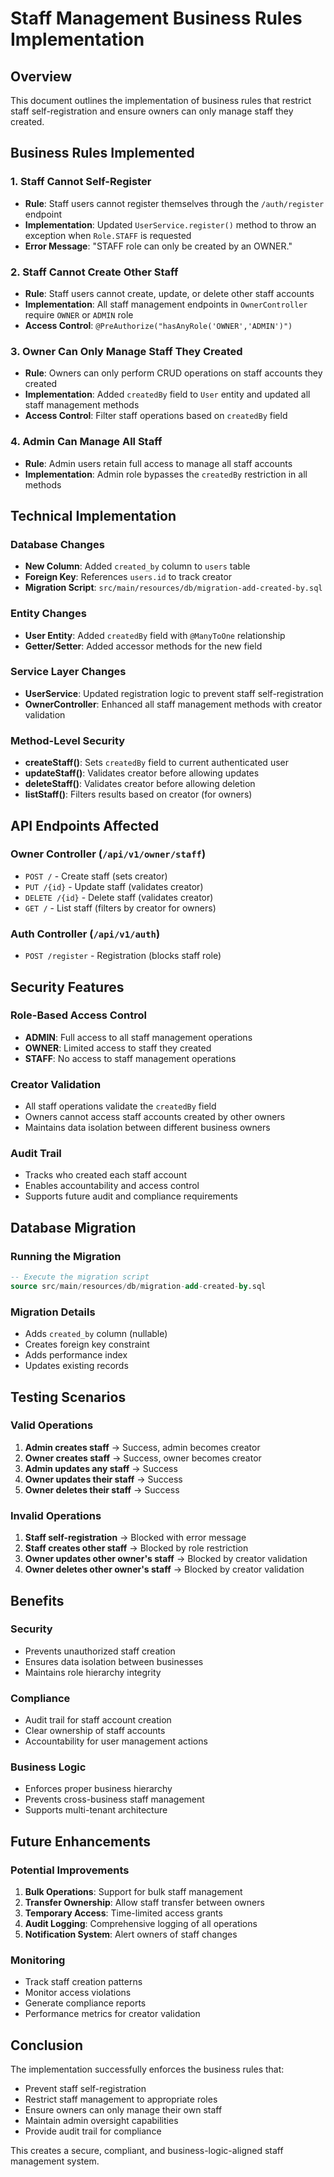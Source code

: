 # Staff Management Business Rules Implementation

## Overview
This document outlines the implementation of business rules that restrict staff self-registration and ensure owners can only manage staff they created.

## Business Rules Implemented

### 1. Staff Cannot Self-Register
- **Rule**: Staff users cannot register themselves through the `/auth/register` endpoint
- **Implementation**: Updated `UserService.register()` method to throw an exception when `Role.STAFF` is requested
- **Error Message**: "STAFF role can only be created by an OWNER."

### 2. Staff Cannot Create Other Staff
- **Rule**: Staff users cannot create, update, or delete other staff accounts
- **Implementation**: All staff management endpoints in `OwnerController` require `OWNER` or `ADMIN` role
- **Access Control**: `@PreAuthorize("hasAnyRole('OWNER','ADMIN')")`

### 3. Owner Can Only Manage Staff They Created
- **Rule**: Owners can only perform CRUD operations on staff accounts they created
- **Implementation**: Added `createdBy` field to `User` entity and updated all staff management methods
- **Access Control**: Filter staff operations based on `createdBy` field

### 4. Admin Can Manage All Staff
- **Rule**: Admin users retain full access to manage all staff accounts
- **Implementation**: Admin role bypasses the `createdBy` restriction in all methods

## Technical Implementation

### Database Changes
- **New Column**: Added `created_by` column to `users` table
- **Foreign Key**: References `users.id` to track creator
- **Migration Script**: `src/main/resources/db/migration-add-created-by.sql`

### Entity Changes
- **User Entity**: Added `createdBy` field with `@ManyToOne` relationship
- **Getter/Setter**: Added accessor methods for the new field

### Service Layer Changes
- **UserService**: Updated registration logic to prevent staff self-registration
- **OwnerController**: Enhanced all staff management methods with creator validation

### Method-Level Security
- **createStaff()**: Sets `createdBy` field to current authenticated user
- **updateStaff()**: Validates creator before allowing updates
- **deleteStaff()**: Validates creator before allowing deletion
- **listStaff()**: Filters results based on creator (for owners)

## API Endpoints Affected

### Owner Controller (`/api/v1/owner/staff`)
- `POST /` - Create staff (sets creator)
- `PUT /{id}` - Update staff (validates creator)
- `DELETE /{id}` - Delete staff (validates creator)
- `GET /` - List staff (filters by creator for owners)

### Auth Controller (`/api/v1/auth`)
- `POST /register` - Registration (blocks staff role)

## Security Features

### Role-Based Access Control
- **ADMIN**: Full access to all staff management operations
- **OWNER**: Limited access to staff they created
- **STAFF**: No access to staff management operations

### Creator Validation
- All staff operations validate the `createdBy` field
- Owners cannot access staff accounts created by other owners
- Maintains data isolation between different business owners

### Audit Trail
- Tracks who created each staff account
- Enables accountability and access control
- Supports future audit and compliance requirements

## Database Migration

### Running the Migration
```sql
-- Execute the migration script
source src/main/resources/db/migration-add-created-by.sql
```

### Migration Details
- Adds `created_by` column (nullable)
- Creates foreign key constraint
- Adds performance index
- Updates existing records

## Testing Scenarios

### Valid Operations
1. **Admin creates staff** → Success, admin becomes creator
2. **Owner creates staff** → Success, owner becomes creator
3. **Admin updates any staff** → Success
4. **Owner updates their staff** → Success
5. **Owner deletes their staff** → Success

### Invalid Operations
1. **Staff self-registration** → Blocked with error message
2. **Staff creates other staff** → Blocked by role restriction
3. **Owner updates other owner's staff** → Blocked by creator validation
4. **Owner deletes other owner's staff** → Blocked by creator validation

## Benefits

### Security
- Prevents unauthorized staff creation
- Ensures data isolation between businesses
- Maintains role hierarchy integrity

### Compliance
- Audit trail for staff account creation
- Clear ownership of staff accounts
- Accountability for user management actions

### Business Logic
- Enforces proper business hierarchy
- Prevents cross-business staff management
- Supports multi-tenant architecture

## Future Enhancements

### Potential Improvements
1. **Bulk Operations**: Support for bulk staff management
2. **Transfer Ownership**: Allow staff transfer between owners
3. **Temporary Access**: Time-limited access grants
4. **Audit Logging**: Comprehensive logging of all operations
5. **Notification System**: Alert owners of staff changes

### Monitoring
- Track staff creation patterns
- Monitor access violations
- Generate compliance reports
- Performance metrics for creator validation

## Conclusion

The implementation successfully enforces the business rules that:
- Prevent staff self-registration
- Restrict staff management to appropriate roles
- Ensure owners can only manage their own staff
- Maintain admin oversight capabilities
- Provide audit trail for compliance

This creates a secure, compliant, and business-logic-aligned staff management system.
